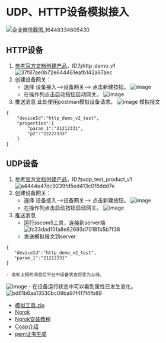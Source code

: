 # UDP、HTTP设备模拟接入
![企业微信截图_16448334605430](https://user-images.githubusercontent.com/18349925/154002341-8817bd2c-bc55-4b40-b54c-14bb6e6f435d.png)

## HTTP设备
1. [参考官方文档创建产品](http://doc.jetlinks.cn/best-practices/tcp-connection.html#%E5%88%9B%E5%BB%BA%E8%AE%BE%E5%A4%87)，ID为http_demo_v1
 ![37f87ae0b72e644461eafb142a67aec](https://user-images.githubusercontent.com/18349925/154005180-2d33f66c-3492-4064-8e08-691077992e17.png)  
2. 创建设备网关：
    - 选择 设备接入-->设备网关--> 点击新建按钮。
    ![image](https://user-images.githubusercontent.com/18349925/154004768-fa577b25-e96f-45eb-9af3-79b6fa9b83ff.png)
    - 在操作列点击启动按钮启动网关。
    ![image](https://user-images.githubusercontent.com/18349925/154005348-85c460c9-e66d-473b-9021-c7a6d2f639b5.png)
3. 推送消息
此处使用postman模拟设备请求。
![image](https://user-images.githubusercontent.com/18349925/154008725-2757156e-0a46-4cea-972d-fa04c4d7fd97.png)
模拟报文
```
{
    "deviceId":"http_demo_v2_test",
    "properties":{
        "param_1":"21212331",
        "p2":"22222333"
    }
}
```
## UDP设备
 1. [参考官方文档创建产品](http://doc.jetlinks.cn/best-practices/tcp-connection.html#%E5%88%9B%E5%BB%BA%E8%AE%BE%E5%A4%87)，ID为udp_test_product_v1
![a4444e47dc9239fd5ed413c0f6ddd7e](https://user-images.githubusercontent.com/18349925/154013346-bc79ce11-a026-4ad4-9a69-031a6470f185.png)  
2. 创建设备网关：
    - 选择 设备接入-->设备网关--> 点击新建按钮。
    ![image](https://user-images.githubusercontent.com/18349925/154013425-fe8fb9ea-d96e-479f-a9f3-b16224f65091.png)
    - 在操作列点击启动按钮启动网关。
   ![image](https://user-images.githubusercontent.com/18349925/154013441-14938228-4bd0-4afc-b321-876a8e77d791.png)
3. 推送消息
    - 运行sscom5工具，连接到server端
![fc33dad10fa8e82693d70181b5b7f38](https://user-images.githubusercontent.com/18349925/154014071-9d564e83-d0c8-4f8a-8a97-a83479a6870c.png)
    - 发送模拟报文到server
 ```
 {
    "deviceId":"http_demo_v2_test",
    "param_1":"21212331"
}
```
    - 收到上报的消息后平台中设备状态将变为上线。
![image](https://user-images.githubusercontent.com/18349925/154015143-5efeab19-b4bb-4321-bb32-0050446d3652.png)
    - 在设备运行状态中可以看到属性已发生变化。
![bd61b6aa13530bc09ba97f4f7f4fb89](https://user-images.githubusercontent.com/18349925/154015196-63b51a77-3a5c-4e49-b0ff-1f30af5b1070.png)
* [模拟工具.zip](https://github.com/ronaldocan/Mzsk/files/8066918/default.zip)
* [Ngrok](https://ngrok.com/)
* [Ngrok安装教程](https://zhuanlan.zhihu.com/p/43628167)
* [Coap介绍](https://iot.mushuwei.cn/#/internal-work/coap-part1)
* [pem证书生成](https://my.oschina.net/who7708/blog/3178769)
